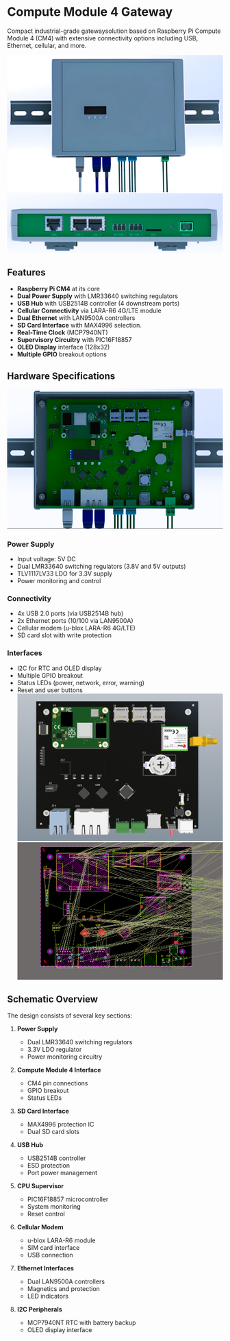 
# Compute Module 4 Gateway

Compact industrial-grade gatewaysolution based on Raspberry Pi Compute Module 4 (CM4) with extensive connectivity options including USB, Ethernet, cellular, and more.

![Gateway Overview](1.png)
![Gateway bottom](2.png)
## Features

- **Raspberry Pi CM4** at its core
- **Dual Power Supply** with LMR33640 switching regulators
- **USB Hub** with USB2514B controller (4 downstream ports)
- **Cellular Connectivity** via LARA-R6 4G/LTE module
- **Dual Ethernet** with LAN9500A controllers
- **SD Card Interface** with MAX4996 selection.
- **Real-Time Clock** (MCP7940NT)
- **Supervisory Circuitry** with PIC16F18857
- **OLED Display** interface (128x32)
- **Multiple GPIO** breakout options

## Hardware Specifications
![Gateway open](3.png)
### Power Supply
- Input voltage: 5V DC
- Dual LMR33640 switching regulators (3.8V and 5V outputs)
- TLV1117LV33 LDO for 3.3V supply
- Power monitoring and control

### Connectivity
- 4x USB 2.0 ports (via USB2514B hub)
- 2x Ethernet ports (10/100 via LAN9500A)
- Cellular modem (u-blox LARA-R6 4G/LTE)
- SD card slot with write protection

### Interfaces
- I2C for RTC and OLED display
- Multiple GPIO breakout
- Status LEDs (power, network, error, warning)
- Reset and user buttons
![PCB3D](4.png)
![PCB](5.png)
## Schematic Overview

The design consists of several key sections:

1. **Power Supply** 
   - Dual LMR33640 switching regulators
   - 3.3V LDO regulator
   - Power monitoring circuitry

2. **Compute Module 4 Interface** 
   - CM4 pin connections
   - GPIO breakout
   - Status LEDs

3. **SD Card Interface** 
   - MAX4996 protection IC
   - Dual SD card slots

4. **USB Hub** 
   - USB2514B controller
   - ESD protection
   - Port power management

5. **CPU Supervisor** 
   - PIC16F18857 microcontroller
   - System monitoring
   - Reset control

6. **Cellular Modem** 
   - u-blox LARA-R6 module
   - SIM card interface
   - USB connection

7. **Ethernet Interfaces** 
   - Dual LAN9500A controllers
   - Magnetics and protection
   - LED indicators

8. **I2C Peripherals** 
   - MCP7940NT RTC with battery backup
   - OLED display interface
